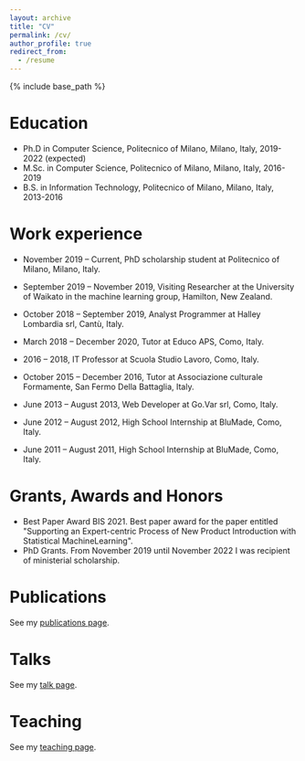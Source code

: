 ```yaml
---
layout: archive
title: "CV"
permalink: /cv/
author_profile: true
redirect_from:
  - /resume
---
```


{% include base_path %}

Education
======
* Ph.D in Computer Science, Politecnico of Milano, Milano, Italy, 2019-2022 (expected)
* M.Sc. in Computer Science, Politecnico of Milano, Milano, Italy, 2016-2019
* B.S. in Information Technology, Politecnico of Milano, Milano, Italy, 2013-2016

Work experience
======
* November 2019 – Current, PhD scholarship student at Politecnico of Milano, Milano, Italy.

* September 2019 – November 2019, Visiting Researcher at the University of Waikato in the machine learning group, Hamilton, New Zealand.

* October 2018 – September 2019, Analyst Programmer at Halley Lombardia srl, Cantù, Italy.
​
* March 2018 – December 2020, Tutor at Educo APS, Como, Italy.
​
* 2016 – 2018, IT Professor at Scuola Studio Lavoro, Como, Italy.
​
* October 2015 – December 2016, Tutor at Associazione culturale Formamente, San Fermo Della Battaglia, Italy. 
​
* June 2013 – August 2013, Web Developer at Go.Var srl, Como, Italy.

* June 2012 – August 2012, High School Internship at BluMade, Como, Italy.

* June 2011 – August 2011, High School Internship at BluMade, Como, Italy. 

Grants, Awards and Honors
======
* Best Paper Award BIS 2021. Best paper award for the paper entitled "Supporting an Expert-centric Process of New Product Introduction with Statistical MachineLearning".
* PhD Grants. From November 2019 until November 2022 I was recipient of ministerial scholarship.



Publications
======
  See my [publications page](https://alessiobernardo.github.io/publications/). 
  
Talks
======
  See my [talk page](https://alessiobernardo.github.io/talks/).
    
Teaching
======
  See my [teaching page](https://alessiobernardo.github.io/teaching/).
  
  